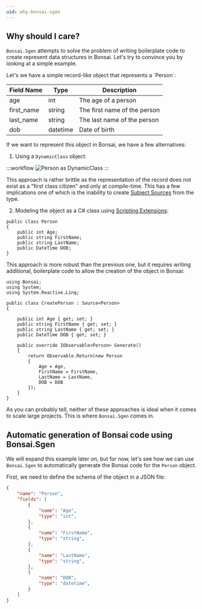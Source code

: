 ```yaml
---
uid: why-bonsai-sgen
---
```


## Why should I care?

`Bonsai.Sgen` attempts to solve the problem of writing boilerplate code to create represent data structures in Bonsai. Let's try to convince you by looking at a simple example.

Let's we have a simple record-like object that represents a ´Person´:


| Field Name | Type     | Description               |
|------------|----------|---------------------------|
| age        | int      | The age of a person       |
| first_name | string   | The first name of the person |
| last_name  | string   | The last name of the person  |
| dob        | datetime | Date of birth             |


If we want to represent this object in Bonsai, we have a few alternatives:

1. Using a `DynamicClass` object:

:::workflow
![Person as DynamicClass](~/workflows/person-example-dynamic-class.bonsai)
:::

This approach is rather brittle as the representation of the record does not exist as a "first class citizen" and only at compile-time. This has a few implications one of which is the inability to create [Subject Sources](https://bonsai-rx.org/docs/articles/subjects.html#source-subjects) from the type.

2. Modeling the object as a C# class using [Scripting Extensions](https://bonsai-rx.org/docs/articles/scripting-extensions.html):

```Csharp
public class Person
{
    public int Age;
    public string FirstName;
    public string LastName;
    public DateTime DOB;
}
```

This approach is more robust than the previous one, but it requires writing additional, boilerplate code to allow the creation of the object in Bonsai:

```Csharp
using Bonsai;
using System;
using System.Reactive.Linq;

public class CreatePerson : Source<Person>
{

    public int Age { get; set; }
    public string FirstName { get; set; }
    public string LastName { get; set; }
    public DateTime DOB { get; set; }

    public override IObservable<Person> Generate()
    {
        return Observable.Return(new Person
        {
            Age = Age,
            FirstName = FirstName,
            LastName = LastName,
            DOB = DOB
        });
    }
}
```

As you can probably tell, neither of these approaches is ideal when it comes to scale large projects. This is where `Bonsai.Sgen` comes in.


## Automatic generation of Bonsai code using Bonsai.Sgen

We will expand this example later on, but for now, let's see how we can use `Bonsai.Sgen` to automatically generate the Bonsai code for the `Person` object.

First, we need to define the schema of the object in a JSON file:

```json
{
    "name": "Person",
    "fields": [
        {
            "name": "Age",
            "type": "int",
        },
        {
            "name": "FirstName",
            "type": "string",
        },
        {
            "name": "LastName",
            "type": "string",
        },
        {
            "name": "DOB",
            "type": "datetime",
        }
    ]
}
```